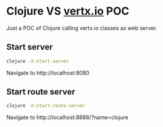 # Clojure VS [vertx.io](https://vertx.io/) POC

Just a POC of Clojure calling vertx.io classes as web server.

## Start server
```bash
clojure -X:start-server
```
Navigate to http://localhost:8080

## Start route server
```bash
clojure -X:start-route-server
```
Navigate to http://localhost:8888/?name=clojure
